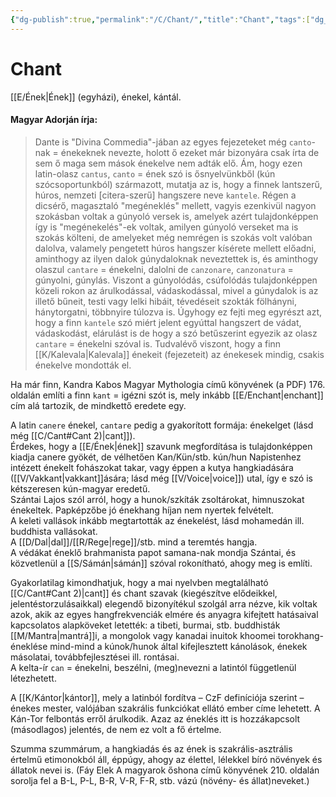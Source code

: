 ```yaml
---
{"dg-publish":true,"permalink":"/C/Chant/","title":"Chant","tags":["dg_uploaded"],"created":"2023-11-18T11:45","updated":"2023-11-18T11:45"}
---
```



# Chant

[[E/Ének\|Ének]] (egyházi), énekel, kántál.  

#### Magyar Adorján írja:  

> Dante is "Divina Commedia"-jában az egyes fejezeteket még `canto`-nak = énekeknek nevezte, holott ő ezeket már bizonyára csak írta de sem ő maga sem mások énekelve nem adták elő. Ám, hogy ezen latin-olasz `cantus`, `canto` = ének szó is ősnyelvünkből (kún szócsoportunkból) származott, mutatja az is, hogy a finnek lantszerű, húros, nemzeti \[citera-szerű\] hangszere neve `kantele`. Régen a dicsérő, magasztaló "megéneklés" mellett, vagyis ezenkivül nagyon szokásban voltak a gúnyoló versek is, amelyek azért tulajdonképpen így is "megénekelés"-ek voltak, amilyen gúnyoló verseket ma is szokás költeni, de amelyeket még nemrégen is szokás volt valóban dalolva, valamely pengetett húros hangszer kísérete mellett előadni, aminthogy az ilyen dalok gúnydaloknak neveztettek is, és aminthogy olaszul `cantare` = énekelni, dalolni de `canzonare`, `canzonatura` = gúnyolni, gúnylás. Viszont a gúnyolódás, csúfolódás tulajdonképpen közeli rokon az árulkodással, vádaskodással, mivel a gúnydalok is az illető bűneit, testi vagy lelki hibáit, tévedéseit szokták fölhányni, hánytorgatni, többnyire túlozva is. Úgyhogy ez fejti meg egyrészt azt, hogy a finn `kantele` szó miért jelent egyúttal hangszert de vádat, vádaskodást, elárulást is de hogy a szó betűszerint egyezik az olasz `cantare` = énekelni szóval is. Tudvalévő viszont, hogy a finn [[K/Kalevala\|Kalevala]] énekeit (fejezeteit) az énekesek mindig, csakis énekelve mondották el.  

Ha már finn, Kandra Kabos Magyar Mythologia című könyvének (a PDF) 176. oldalán említi a finn `kant` = igézni szót is, mely inkább [[E/Enchant\|enchant]] cím alá tartozik, de mindkettő eredete egy.  

A latin `canere` énekel, `cantare` pedig a gyakorított formája: énekelget (lásd még [[C/Cant#Cant 2)\|cant]]).  
Érdekes, hogy a [[E/Ének\|ének]] szavunk megfordítása is tulajdonképpen kiadja canere gyökét, de vélhetően Kan/Kün/stb. kún/hun Napistenhez intézett énekelt fohászokat takar, vagy éppen a kutya hangkiadására ([[V/Vakkant\|vakkant]]ására; lásd még [[V/Voice\|voice]]) utal, így e szó is kétszeresen kún-magyar eredetű.  
Szántai Lajos szól arról, hogy a hunok/szkíták zsoltárokat, himnuszokat énekeltek. Papképzőbe jó énekhang híjan nem nyertek felvételt.  
A keleti vallások inkább megtartották az énekelést, lásd mohamedán ill. buddhista vallásokat.  
A [[D/Dal\|dal]]/[[R/Rege\|rege]]/stb. mind a teremtés hangja.  
A védákat éneklő brahmanista papot samana-nak mondja Szántai, és közvetlenül a [[S/Sámán\|sámán]] szóval rokonítható, ahogy meg is említi.  

Gyakorlatilag kimondhatjuk, hogy a mai nyelvben megtalálható [[C/Cant#Cant 2)\|cant]] és chant szavak (kiegészítve elődeikkel, jelentéstorzulásaikkal) elegendő bizonyítékul szolgál arra nézve, kik voltak azok, akik az egyes hangfrekvenciák elmére és anyagra kifejtett hatásaival kapcsolatos alapköveket letették: a tibeti, burmai, stb. buddhisták [[M/Mantra\|mantrá]]i, a mongolok vagy kanadai inuitok khoomei torokhang-éneklése mind-mind a kúnok/hunok által kifejlesztett kánolások, énekek másolatai, továbbfejlesztései ill. rontásai.  
A kelta-ír `can` = énekelni, beszélni, (meg)nevezni a latintól függetlenül létezhetett.  

A [[K/Kántor\|kántor]], mely a latinból fordítva – CzF definíciója szerint – énekes mester, valójában szakrális funkciókat ellátó ember címe lehetett. A Kán-Tor felbontás erről árulkodik. Azaz az éneklés itt is hozzákapcsolt (másodlagos) jelentés, de nem ez volt a fő értelme.  

Szumma szummárum, a hangkiadás és az ének is szakrális-asztrális értelmű etimonokból áll, éppúgy, ahogy az élettel, lélekkel bíró növények és állatok nevei is. (Fáy Elek A magyarok őshona című könyvének 210. oldalán sorolja fel a B-L, P-L, B-R, V-R, F-R, stb. vázú (növény- és állat)neveket.)  